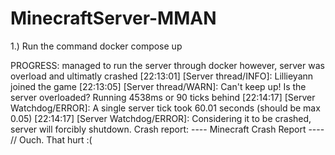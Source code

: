 # MinecraftServer-MMAN

1.) Run the command docker compose up



PROGRESS:
managed to run the server through docker however, server was overload and ultimatly crashed
[22:13:01] [Server thread/INFO]: Lillieyann joined the game
[22:13:05] [Server thread/WARN]: Can't keep up! Is the server overloaded? Running 4538ms or 90 ticks behind
[22:14:17] [Server Watchdog/ERROR]: A single server tick took 60.01 seconds (should be max 0.05)
[22:14:17] [Server Watchdog/ERROR]: Considering it to be crashed, server will forcibly shutdown.
Crash report:
---- Minecraft Crash Report ----
// Ouch. That hurt :(
